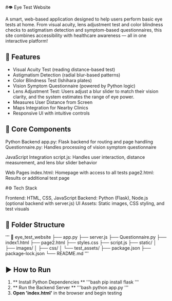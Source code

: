 #👁️ Eye Test Website

A smart, web-based application designed to help users perform basic eye tests at home. From visual acuity, lens adjustment test and color blindness checks to astigmatism detection and symptom-based questionnaires, this site combines accessibility with healthcare awareness — all in one interactive platform!

## 📌 Features

- Visual Acuity Test (reading distance-based test)
- Astigmatism Detection (radial blur-based patterns)
- Color Blindness Test (Ishihara plates)
- Vision Symptom Questionnaire (powered by Python logic)
- Lens Adjustment Test: Users adjust a blur slider to match their vision clarity, and the system estimates the range of eye power.
- Measures User Distance from Screen
- Maps Integration for Nearby Clinics
- Responsive UI with intuitive controls

## 🧠 Core Components

Python Backend
app.py: Flask backend for routing and page handling
Questionnaire.py: Handles processing of vision symptom questionnaire

JavaScript Integration
script.js: Handles user interaction, distance measurement, and lens blur slider behavior

Web Pages
index.html: Homepage with access to all tests
page2.html: Results or additional test page

#⚙️ Tech Stack

Frontend: HTML, CSS, JavaScript
Backend: Python (Flask), Node.js (optional backend with server.js)
UI Assets: Static images, CSS styling, and test visuals

## 📂 Folder Structure

'''
📁 eye_test_website
├── app.py
├── server.js
├── Questionnaire.py
├── index1.html
├── page2.html
├── styles.css
├── script.js
├── static/
│   ├── images/
│   ├── css/
│   └── test_assets/
├── package.json
├── package-lock.json
└── README.md
'''

## ▶️ How to Run

1. ** Install Python Dependencies **
   '''bash
   pip install flask
   '''
2. ** Run the Backend Server **
   '''bash
   python app.py
   '''
3. **Open 'index.html'** in the browser and begin testing
      
